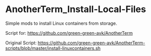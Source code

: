 # AnotherTerm_Install-Local-Files

Simple mods to install Linux containers from storage.

Script for:
https://github.com/green-green-avk/AnotherTerm

Original Script:
https://github.com/green-green-avk/AnotherTerm-scripts/blob/master/install-linuxcontainers.sh
